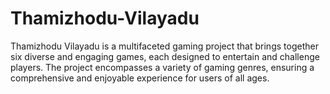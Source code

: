 # Thamizhodu-Vilayadu
Thamizhodu Vilayadu is a multifaceted gaming project that brings together six diverse and engaging games, each designed to entertain and challenge players. The project encompasses a variety of gaming genres, ensuring a comprehensive and enjoyable experience for users of all ages.
